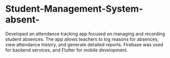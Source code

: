 # Student-Management-System-absent-
Developed an attendance tracking app focused on managing and recording student absences. The app allows teachers to log reasons for absences, view attendance history, and generate detailed reports. Firebase was used for backend services, and Flutter for mobile development.
